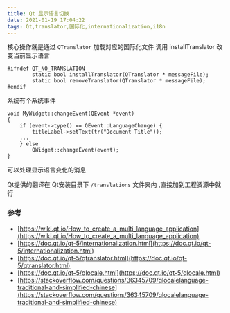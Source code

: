 ```yaml
---
title: Qt 显示语言切换
date: 2021-01-19 17:04:22
tags: Qt,translator,国际化,internationalization,i18n
---
```


核心操作就是通过 ```QTranslator```  加载对应的国际化文件
调用  installTranslator 改变当前显示语言

	#ifndef QT_NO_TRANSLATION
	    	static bool installTranslator(QTranslator * messageFile);
	    	static bool removeTranslator(QTranslator * messageFile);
	#endif

系统有个系统事件

	void MyWidget::changeEvent(QEvent *event)
	{
	    if (event->type() == QEvent::LanguageChange) {
	        titleLabel->setText(tr("Document Title"));
        ...
    	} else
        	QWidget::changeEvent(event);
	}

可以处理显示语言变化的消息

Qt提供的翻译在 Qt安装目录下  ```/translations```  文件夹内 ,直接加到工程资源中就行

### 参考

- [https://wiki.qt.io/How_to_create_a_multi_language_application](https://wiki.qt.io/How_to_create_a_multi_language_application)
- [https://doc.qt.io/qt-5/internationalization.html](https://doc.qt.io/qt-5/internationalization.html)
- [https://doc.qt.io/qt-5/qtranslator.html](https://doc.qt.io/qt-5/qtranslator.html)
- [https://doc.qt.io/qt-5/qlocale.html](https://doc.qt.io/qt-5/qlocale.html)
- [https://stackoverflow.com/questions/36345709/qlocalelanguage-traditional-and-simplified-chinese](https://stackoverflow.com/questions/36345709/qlocalelanguage-traditional-and-simplified-chinese)